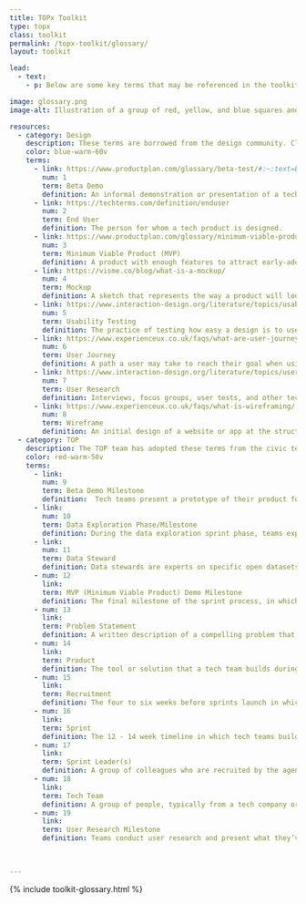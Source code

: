 ```yaml
---
title: TOPx Toolkit
type: topx
class: toolkit
permalink: /topx-toolkit/glossary/
layout: toolkit

lead:
  - text:
    - p: Below are some key terms that may be referenced in the toolkit, as well as through the sprint and in conversations with individuals in the civic tech community. Click the term for additional resources and the source of each definition.

image: glossary.png
image-alt: Illustration of a group of red, yellow, and blue squares and rectangles

resources:
  - category: Design
    description: These terms are borrowed from the design community. Click the term for additional resources and the source of each definition.
    color: blue-warm-60v
    terms:
      - link: https://www.productplan.com/glossary/beta-test/#:~:text=Beta%20testing%20is%20an%20opportunity,product%20to%20a%20wide%20audience
        num: 1
        term: Beta Demo
        definition: An informal demonstration or presentation of a tech product in progress, usually with some early version of working features.
      - link: https://techterms.com/definition/enduser
        num: 2
        term: End User
        definition: The person for whom a tech product is designed.
      - link: https://www.productplan.com/glossary/minimum-viable-product/
        num: 3
        term: Minimum Viable Product (MVP)
        definition: A product with enough features to attract early-adopter customers and validate a product idea early in the product development cycle.
      - link: https://visme.co/blog/what-is-a-mockup/
        num: 4
        term: Mockup
        definition: A sketch that represents the way a product will look.
      - link: https://www.interaction-design.org/literature/topics/usability-testing
        num: 5
        term: Usability Testing
        definition: The practice of testing how easy a design is to use for a group of representative users. It usually involves observing users as they attempt to complete tasks and can be done for different types of designs, from user interfaces to physical products.
      - link: https://www.experienceux.co.uk/faqs/what-are-user-journeys/
        num: 6
        term: User Journey
        definition: A path a user may take to reach their goal when using a particular digital tool. User journeys are used in designing digital tools to identify the different ways to enable the user to achieve their goal as quickly and easily as possible.
      - link: https://www.interaction-design.org/literature/topics/user-research
        num: 7
        term: User Research
        definition: Interviews, focus groups, user tests, and other techniques conducted to understand the target audience of a product, or ‘end users’.  This includes their goals, needs, interests, and preferences. User research helps teams produce designs that improve users’ working practices and lives. User research also involves the continuous evaluation of the impact of designs on the users, not only during the design and development phase but after long-term use, too.
      - link: https://www.experienceux.co.uk/faqs/what-is-wireframing/
        num: 8
        term: Wireframe
        definition: An initial design of a website or app at the structural level. A wireframe is commonly used to lay out content and functionality on a page which takes into account user needs and user journeys. Wireframes are used early in the development process to establish the basic structure of a page before visual design and content is added.
  - category: TOP
    description: The TOP team has adopted these terms from the civic tech and product development community for use in the TOP sprint framework.
    color: red-warm-50v
    terms:
      - link: 
        num: 9
        term: Beta Demo Milestone
        definition:  Tech teams present a prototype of their product for feedback.
      - link: 
        num: 10
        term: Data Exploration Phase/Milestone
        definition: During the data exploration sprint phase, teams explore federal government open datasets to identify data they can use in their sprint products. During the data exploration milestone at the end of that phase, teams connect with federal data stewards to present what they’ve learned and ask questions about how to find and work with federal data.
      - link: 
        num: 11
        term: Data Steward
        definition: Data stewards are experts on specific open datasets or data tools (e.g., data.census.gov) who help tech teams identify federal open datasets to use in their products, and answer technical questions about the data.
      - num: 12
        link: 
        term: MVP (Minimum Viable Product) Demo Milestone
        definition: The final milestone of the sprint process, in which teams present their ‘MVP’ to the sprint leaders to culminate the sprint. Their MVP should include working features and be ready for use by an end user, but can be improved upon in the future, especially after receiving user feedback.
      - num: 13
        link: 
        term: Problem Statement
        definition: A written description of a compelling problem that teams will work to solve during a sprint.
      - num: 14
        link: 
        term: Product
        definition: The tool or solution that a tech team builds during a sprint.
      - num: 15
        link:
        term: Recruitment
        definition: The four to six weeks before sprints launch in which sprint leaders recruit multi-sector organizations to fulfill key sprint roles.
      - num: 16
        link:
        term: Sprint
        definition: The 12 - 14 week timeline in which tech teams build data-driven solutions to urgent problems identified by federal agencies and advocacy organizations.
      - num: 17
        link: 
        term: Sprint Leader(s)
        definition: A group of colleagues who are recruited by the agency within their agency to frame the problem statement, manage the TOP sprint, and work on day-to-day operations such as leading milestone sessions and coordinating with tech teams.
      - num: 18
        link: 
        term: Tech Team
        definition: A group of people, typically from a tech company or university, who build a product through the sprint — whether new or within an existing product or platform — that uses open data to solve a problem statement.
      - num: 19
        link: 
        term: User Research Milestone
        definition: Teams conduct user research and present what they’ve learned about their end user to cross-sector experts for feedback.
        
        

---
```


{% include toolkit-glossary.html %}
